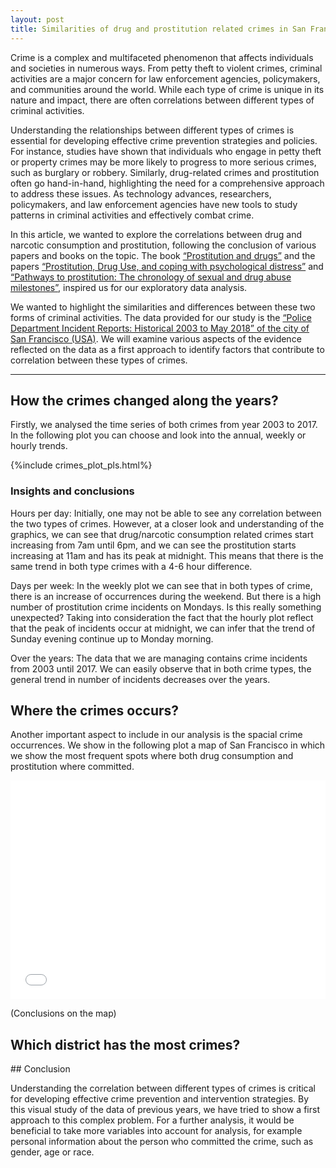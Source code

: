 ```yaml
---
layout: post
title: Similarities of drug and prostitution related crimes in San Francisco.
---
```


Crime is a complex and multifaceted phenomenon that affects individuals and societies in numerous ways. From petty theft to violent crimes, criminal activities are a major concern for law enforcement agencies, policymakers, and communities around the world. While each type of crime is unique in its nature and impact, there are often correlations between different types of criminal activities.

Understanding the relationships between different types of crimes is essential for developing effective crime prevention strategies and policies. For instance, studies have shown that individuals who engage in petty theft or property crimes may be more likely to progress to more serious crimes, such as burglary or robbery. Similarly, drug-related crimes and prostitution often go hand-in-hand, highlighting the need for a comprehensive approach to address these issues. As technology advances, researchers, policymakers, and law enforcement agencies have new tools to study patterns in criminal activities and effectively combat crime.

In this article, we wanted to explore the correlations between drug and narcotic consumption and prostitution, following the conclusion of various papers and books on the topic. The book [“Prostitution and drugs”](https://www.ojp.gov/ncjrs/virtual-library/abstracts/prostitution-and-drugs) and the papers [“Prostitution, Drug Use, and coping with psychological distress”](https://journals.sagepub.com/doi/pdf/10.1177/002204260003000407) and [“Pathways to prostitution: The chronology of sexual and drug abuse milestones”](https://www.tandfonline.com/doi/abs/10.1080/00224499809551951), inspired us for our exploratory data analysis.

We wanted to highlight the similarities and differences between these two forms of criminal activities. The data provided for our study is the [“Police Department Incident Reports: Historical 2003 to May 2018”  of the city of San Francisco (USA)](https://data.sfgov.org/Public-Safety/Police-Department-Incident-Reports-Historical-2003/tmnf-yvry). We will examine various aspects of the evidence reflected on the data as a first approach to identify factors that contribute to correlation between these types of crimes.

-----

## How the crimes changed along the years?

Firstly, we analysed the time series of both crimes from year 2003 to 2017. In the following plot you can choose and look into the annual, weekly or hourly trends.

{%include crimes_plot_pls.html%}

### Insights and conclusions

Hours per day: 
Initially, one may not be able to see any correlation between the two types of crimes. However, at a closer look and understanding of the graphics, we can see that drug/narcotic consumption related crimes start increasing from 7am until 6pm, and we can see the prostitution starts increasing at 11am and has its peak at midnight. This means that there is the same trend in both type crimes with a 4-6 hour difference. 

Days per week:
In the weekly plot we can see that in both types of crime, there is an increase of occurrences during the weekend. But there is a high number of prostitution crime incidents on Mondays. Is this really something unexpected? Taking into consideration the fact that the hourly plot reflect that the peak of incidents occur at midnight, we can infer that the trend of Sunday evening continue up to Monday morning.

Over the years:
The data that we are managing contains crime incidents from 2003 until 2017. We can easily observe that in both crime types, the general trend in number of incidents decreases over the years.



## Where the crimes occurs? 

Another important aspect to include in our analysis is the spacial crime occurrences. We show in the following plot a map of San Francisco in which we show the most frequent spots where both drug consumption and prostitution where committed.

<div>
    <iframe src="map.html"  width="100%" height="350" frameborder="0" style="border:0" allowfullscreen="" frameborder="0">
    </iframe>
</div>


(Conclusions on the map)

## Which district has the most crimes?


## Conclusion

Understanding the correlation between different types of crimes is critical for developing effective crime prevention and intervention strategies. By this visual study of the data of previous years, we have tried to show a first approach to this complex problem. For a further analysis, it would be beneficial to take more variables into account for analysis, for example personal information about the person who committed the crime, such as gender, age or race.

